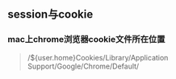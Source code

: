 ## session与cookie

### mac上chrome浏览器cookie文件所在位置
> /${user.home}Cookies/Library/Application Support/Google/Chrome/Default/